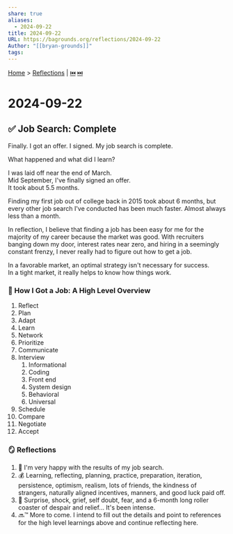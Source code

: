 ```yaml
---  
share: true  
aliases:  
  - 2024-09-22  
title: 2024-09-22  
URL: https://bagrounds.org/reflections/2024-09-22  
Author: "[[bryan-grounds]]"  
tags:   
---  
```

[Home](../index.md) > [Reflections](./index.md) | [⏮️](./2024-09-11.md) [⏭️](./2024-10-10.md)  
# 2024-09-22  
## ✅ Job Search: Complete  
Finally. I got an offer. I signed. My job search is complete.  
  
What happened and what did I learn?  
  
I was laid off near the end of March.  
Mid September, I've finally signed an offer.  
It took about 5.5 months.  
  
Finding my first job out of college back in 2015 took about 6 months, but every other job search I've conducted has been much faster. Almost always less than a month.  
  
In reflection, I believe that finding a job has been easy for me for the majority of my career because the market was good. With recruiters banging down my door, interest rates near zero, and hiring in a seemingly constant frenzy, I never really had to figure out how to get a job.  
  
In a favorable market, an optimal strategy isn't necessary for success.  
In a tight market, it really helps to know how things work.  
  
### 📑 How I Got a Job: A High Level Overview  
1. Reflect  
2. Plan  
3. Adapt  
4. Learn  
5. Network  
6. Prioritize  
7. Communicate  
8. Interview  
    1. Informational  
    2. Coding  
    3. Front end  
    4. System design  
    5. Behavioral  
    6. Universal  
9. Schedule  
10. Compare  
11. Negotiate  
12. Accept  
  
### 🪞 Reflections  
1. 🎉 I'm very happy with the results of my job search.  
2. 💰 Learning, reflecting, planning, practice, preparation, iteration, persistence, optimism, realism, lots of friends, the kindness of strangers, naturally aligned incentives, manners, and good luck paid off.   
3. 🎢 Surprise, shock, grief, self doubt, fear, and a 6-month long roller coaster of despair and relief... It's been intense.  
4. 🔜™️ More to come. I intend to fill out the details and point to references for the high level learnings above and continue reflecting here.  
